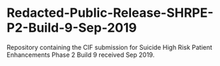 # Redacted-Public-Release-SHRPE-P2-Build-9-Sep-2019
Repository containing the CIF submission for Suicide High Risk Patient Enhancements Phase 2 Build 9 received Sep 2019.

